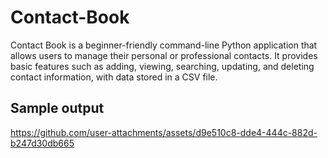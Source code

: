 # Contact-Book
Contact Book is a beginner-friendly command-line Python application that allows users to manage their personal or professional contacts. It provides basic features such as adding, viewing, searching, updating, and deleting contact information, with data stored in a CSV file.
## Sample output

https://github.com/user-attachments/assets/d9e510c8-dde4-444c-882d-b247d30db665

